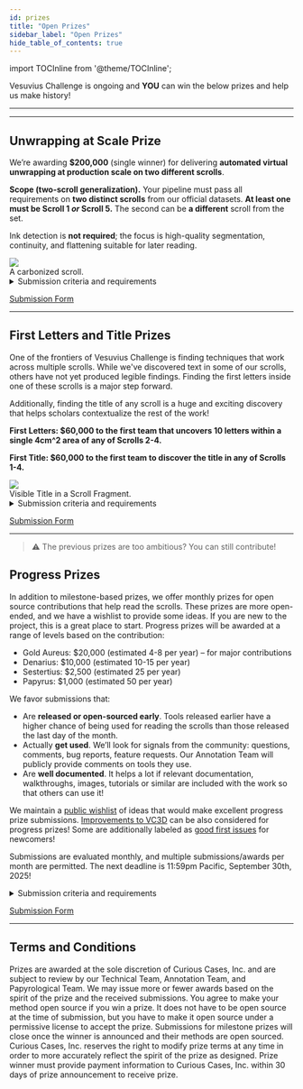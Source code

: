 ```yaml
---
id: prizes
title: "Open Prizes"
sidebar_label: "Open Prizes"
hide_table_of_contents: true
---
```


<head>
  <html data-theme="dark" />

  <meta
    name="description"
    content="A $1,500,000+ machine learning and computer vision competition"
  />

  <meta property="og:type" content="website" />
  <meta property="og:url" content="https://scrollprize.org" />
  <meta property="og:title" content="Vesuvius Challenge" />
  <meta
    property="og:description"
    content="A $1,500,000+ machine learning and computer vision competition"
  />
  <meta
    property="og:image"
    content="https://scrollprize.org/img/social/opengraph.jpg"
  />

  <meta property="twitter:card" content="summary_large_image" />
  <meta property="twitter:url" content="https://scrollprize.org" />
  <meta property="twitter:title" content="Vesuvius Challenge" />
  <meta
    property="twitter:description"
    content="A $1,500,000+ machine learning and computer vision competition"
  />
  <meta
    property="twitter:image"
    content="https://scrollprize.org/img/social/opengraph.jpg"
  />
</head>

import TOCInline from '@theme/TOCInline';

Vesuvius Challenge is ongoing and **YOU** can win the below prizes and help us make history!

***

<TOCInline
  toc={toc}
/>

***

## Unwrapping at Scale Prize

We’re awarding **$200,000** (single winner) for delivering **automated virtual unwrapping at production scale on two different scrolls**.

**Scope (two-scroll generalization).** Your pipeline must pass all requirements on **two distinct scrolls** from our official datasets. **At least one must be Scroll 1 _or_ Scroll 5.** The second can be **a different** scroll from the set.

Ink detection is **not required**; the focus is high-quality segmentation, continuity, and flattening suitable for later reading.

<div className="mb-4">
  <img src="/img/landing/scroll.webp" className="w-[50%]"/>
  <figcaption className="mt-[-6px]">A carbonized scroll.</figcaption>
</div>

<details class="submission-details">
<summary>Submission criteria and requirements</summary>

### What to deliver (for each of the two scrolls)
1. **Segmented sheet manifold(s).** A continuous 3D mesh (or meshes) of the papyrus sheet(s) suitable for flattening. If the submission includes multiple meshes, the minimum size of each mesh should be larger than a full papyrus sheet wrap in the scroll volume.
2. **Flattened 2D sheets.** UV maps / atlases covering the **accepted area** you claim as correct.
3. **Accepted-area mask.** Binary mask(s) over the flattened sheets indicating regions you assert are error-free.
4. **Video record (if humans involved).** A screen-capture timelapse or periodic snapshots covering all interactive steps.
5. **Reproducible pipeline.** Container with a one-click script that regenerates meshes, maps, masks, and sheets from organizer-supplied volumes.

### Pass/fail gates (must be met on **both** scrolls)
- **Coverage: ≥ 70% (per scroll)** of the (to be estimated) total scroll surface after exclusions of areas masked as errors in the binary masks.
- **Sheet-switch rate: ≤ 0.5% per scroll** over the audited area.
    - *Definition:* It's the rate of triangles or quads in the delivered meshes that are marked as error-free in the binary masks but actually contain errors.
- **Human effort cap: ≤ 72 human-hours per scroll** (i.e., **≤ 144 hours total** across the two).
    - *Counts:* any human touch specific to processing the evaluation scrolls (seed placement, parameter tweaks, manual stitching/edits, quality control passes, mask painting, bookkeeping).
    - *Doesn’t count:* general R&D prior to evaluation, model training on public data, writing docs, idle waiting while jobs run.
- **Reproducibility:** Organizers must be able to re-run your container end-to-end and reproduce deliverables and metrics.

> **No compute cap.** We do not limit hardware or cloud cost.

### Data & generalization
- Two distinct scrolls from our official set. **At least one must be Scroll 1 or Scroll 5.** The second can be a **different** scroll.  
- You may use public volumes/fragments for development. For prize evaluation, organizers provide the exact evaluation volumes for the two scrolls.  

### Submission package
- **GitHub repository** with code, container (e.g. Docker, conda, etc.), and run scripts.  
- **Deliverables:** 3D meshes, flattened sheets (TIFF/PNG), UV maps, accepted-area masks.  
- **Logs:** timing CSVs per scroll; screen-capture or snapshots; CLI logs; environment/hardware info; container image digest.  
- **Method note:** 2–6 pages describing pipeline, assumptions, and known failure modes.  
- **Licensing:** if you win, you agree to open-source the method under the CC BY-NC 4.0 License.

### Winner determination & tie-breakers
- **Single winner:** the **first team** to pass all gates on **both** scrolls during organizer verification receives **$200,000**.  
- If two teams pass within **96 hours**, tie-breakers:  
  1) Lower **sheet-switch rate** across the two;
  2) Higher **coverage** across the two scrolls;    
  3) Fewer **total human-hours** (sum over both);  
  4) Earlier submission timestamp.
</details>

[Submission Form](https://forms.gle/MqP3XQGX7o2ZFfZW6)

***

## First Letters and Title Prizes

One of the frontiers of Vesuvius Challenge is finding techniques that work across multiple scrolls.
While we've discovered text in some of our scrolls, others have not yet produced legible findings.
Finding the first letters inside one of these scrolls is a major step forward.

Additionally, finding the title of any scroll is a huge and exciting discovery that helps scholars contextualize the rest of the work!

**First Letters: $60,000 to the first team that uncovers 10 letters within a single 4cm^2 area of any of Scrolls 2-4.**

**First Title: $60,000 to the first team to discover the title in any of Scrolls 1-4.**

<div className="mb-4">
  <img src="/img/data/title_example.webp" className="w-[50%]"/>
  <figcaption className="mt-[-6px]">Visible Title in a Scroll Fragment.</figcaption>
</div>

<details>
<summary>Submission criteria and requirements</summary>

* **Image.** Submissions must be an image of the virtually unwrapped segment, showing visible and legible text.
  * Submit a single static image showing the text region. Images must be generated programmatically, as direct outputs of CT data inputs, and should not contain manual annotations of characters or text. This includes annotations that were then used as training data and memorized by a machine learning ink model. Ink model outputs of this region should not overlap with any training data used.
  * For the First Title Prize, please illustrate the ink predictions in spatial context of the title search, similar to what is [shown here](https://scrollprize.substack.com/p/30k-first-title-prize). You **do not** have to read the title yourself, but just have to produce an image of it that our team of papyrologists are able to read.
  * Specify which scroll the image comes from. For multiple scrolls, please make multiple submissions.
  * Include a scale bar showing the size of 1 cm on the submission image.
  * Specify the 3D position of the text within the scroll. The easiest way to do this is to provide the segmentation file (or the segmentation ID, if using a public segmentation).
* **Methodology.** A detailed technical description of how your solution works. We need to be able to reproduce your work, so please make this as easy as possible:
  * For fully automated software, consider a Docker image that we can easily run to reproduce your work, and please include system requirements.
  * For software with a human in the loop, please provide written instructions and a video explaining how to use your tool. We’ll work with you to learn how to use it, but we’d like to have a strong starting point.
  * Please include an easily accessible link from which we can download it.
* **Hallucination mitigation.** If there is any risk of your model hallucinating results, please let us know how you mitigated that risk. Tell us why you are confident that the results you are getting are real.
  * We strongly discourage submissions that use window sizes larger than 0.5x0.5 mm to generate images from machine learning models. This corresponds to 64x64 pixels for 8 µm scans. If your submission uses larger window sizes, we may reject it and ask you to modify and resubmit.
  * In addition to hallucination mitigation, do not include overlap between training and prediction regions. This leads to the memorization of annotated labels.
* **Other information.** Feel free to include any other things we should know.

Your submission will be reviewed by the review teams to verify technical validity and papyrological plausibility and legibility.
Just as with the Grand Prize, please **do not** make your discovery public until winning the prize. We will work with you to announce your findings.
</details>

[Submission Form](https://docs.google.com/forms/d/e/1FAIpQLSdw43FX_uPQwBTIV8pC2y0xkwZmu6GhrwxV4n3WEbqC8Xof9Q/viewform?usp=dialog)

***

> ⚠️ The previous prizes are too ambitious? You can still contribute!

## Progress Prizes

In addition to milestone-based prizes, we offer monthly prizes for open source contributions that help read the scrolls.
These prizes are more open-ended, and we have a wishlist to provide some ideas.
If you are new to the project, this is a great place to start.
Progress prizes will be awarded at a range of levels based on the contribution:

* Gold Aureus: \$20,000 (estimated 4-8 per year) – for major contributions
* Denarius: \$10,000 (estimated 10-15 per year)
* Sestertius: \$2,500 (estimated 25 per year)
* Papyrus: \$1,000 (estimated 50 per year)

We favor submissions that:
* Are **released or open-sourced early**. Tools released earlier have a higher chance of being used for reading the scrolls than those released the last day of the month.
* Actually **get used**. We’ll look for signals from the community: questions, comments, bug reports, feature requests. Our Annotation Team will publicly provide comments on tools they use.
* Are **well documented**. It helps a lot if relevant documentation, walkthroughs, images, tutorials or similar are included with the work so that others can use it!

We maintain a [public wishlist](https://github.com/ScrollPrize/villa/issues?q=is%3Aissue%20state%3Aopen%20label%3A%22help%20wanted%22) of ideas that would make excellent progress prize submissions.
[Improvements to VC3D](https://github.com/ScrollPrize/villa/issues?q=is%3Aissue%20state%3Aopen%20label%3AVC3D) can be also considered for progress prizes!
Some are additionally labeled as [good first issues](https://github.com/ScrollPrize/villa/issues?q=is%3Aissue%20state%3Aopen%20label%3A%22good%20first%20issue%22) for newcomers!

Submissions are evaluated monthly, and multiple submissions/awards per month are permitted. The next deadline is 11:59pm Pacific, September 30th, 2025!

<details>
<summary>Submission criteria and requirements</summary>

**Core Requirements:**
1. Problem Identification and Solution
   * Address a specific challenge using Vesuvius Challenge scroll data
   * Provide clear implementation path and a demonstration of its use
   * Demonstrate significant advantages over existing solutions
2. Documentation
   * Include comprehensive documentation
   * Provide usage examples
3. Technical Integration
   * Accept standard community formats (multipage TIFs, on-disk numpy arrays)
   * Maintain consistent output formats
   * Designed for modular integration
</details>

[Submission Form](https://forms.gle/xELK9EaQ5yzgD4nD8)

***

## Terms and Conditions

Prizes are awarded at the sole discretion of Curious Cases, Inc. and are subject to review by our Technical Team, Annotation Team, and Papyrological Team. We may issue more or fewer awards based on the spirit of the prize and the received submissions. You agree to make your method open source if you win a prize. It does not have to be open source at the time of submission, but you have to make it open source under a permissive license to accept the prize. Submissions for milestone prizes will close once the winner is announced and their methods are open sourced. Curious Cases, Inc. reserves the right to modify prize terms at any time in order to more accurately reflect the spirit of the prize as designed. Prize winner must provide payment information to Curious Cases, Inc. within 30 days of prize announcement to receive prize.
